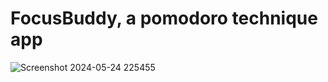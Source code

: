 # FocusBuddy, a pomodoro technique app

![Screenshot 2024-05-24 225455](https://github.com/Jhoneric12/FocusBuddy-pomodoro-app/assets/95606482/d54a13e8-e170-4695-94f2-60d6d0e519ae)
